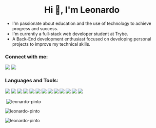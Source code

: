 <h1 align="center">Hi 👋, I'm Leonardo</h1>
<ul>
  
  <li>I'm passionate about education and the use of technology to achieve progress and success.</li>
  <li>I'm currently a full-stack web developer student at Trybe.</li>
  <li>A Back-End development enthusiast focused on developing personal projects to improve my technical skills.</li>
</ul>

<h3 align="left">Connect with me:</h3>
<div>
  <a target="blank" href="https://linkedin.com/in/leonardo-antonio-pinto/"><img src="https://img.shields.io/badge/LinkedIn-0077B5?style=for-the-badge&logo=linkedin&logoColor=white" /></a>
  <a target="blank" href="https://leonardo-pinto-portfolio.vercel.app/"><img src="https://img.shields.io/badge/-PORTFOLIO-3f5672?style=for-the-badge&logo={LOGO-NAME}&logoColor=white" /></a>
</div>


<h3 align="left">Languages and Tools:</h3>
<div>
  <img src="https://img.shields.io/badge/HTML5-E34F26?style=for-the-badge&logo=html5&logoColor=white" />
  <img src="https://img.shields.io/badge/CSS3-1572B6?style=for-the-badge&logo=css3&logoColor=white" />
  <img src="https://img.shields.io/badge/JavaScript-323330?style=for-the-badge&logo=javascript&logoColor=F7DF1E" />
  <img src="https://img.shields.io/badge/Node.js-339933?style=for-the-badge&logo=nodedotjs&logoColor=white" />
  <img src="https://img.shields.io/badge/Express.js-000000?style=for-the-badge&logo=express&logoColor=white" />
  <img src="https://img.shields.io/badge/Mocha-8D6748?style=for-the-badge&logo=Mocha&logoColor=white" />
  <img src="https://img.shields.io/badge/chai-A30701?style=for-the-badge&logo=chai&logoColor=white" />
  <img src="https://img.shields.io/badge/MySQL-005C84?style=for-the-badge&logo=mysql&logoColor=white" />
  <img src="https://img.shields.io/badge/MongoDB-4EA94B?style=for-the-badge&logo=mongodb&logoColor=white" />
  <img src="https://img.shields.io/badge/React-20232A?style=for-the-badge&logo=react&logoColor=61DAFB" />
  <img src="https://img.shields.io/badge/Redux-593D88?style=for-the-badge&logo=redux&logoColor=white" />
  <img src="https://img.shields.io/badge/Jest-C21325?style=for-the-badge&logo=jest&logoColor=white" />
  <img src="https://img.shields.io/badge/Tailwind_CSS-38B2AC?style=for-the-badge&logo=tailwind-css&logoColor=white" />
</div>


<p>&nbsp;<img align="center" src="https://github-readme-stats.vercel.app/api?username=leonardo-pinto&show_icons=true&locale=en" alt="leonardo-pinto" /></p>

<p><img align="center" src="https://github-readme-stats.vercel.app/api/top-langs?username=leonardo-pinto&show_icons=true&locale=en&layout=compact" alt="leonardo-pinto" /></p>

<p align="left"> <img src="https://komarev.com/ghpvc/?username=leonardo-pinto&label=Profile%20views&color=0e75b6&style=flat" alt="leonardo-pinto" /> </p>

